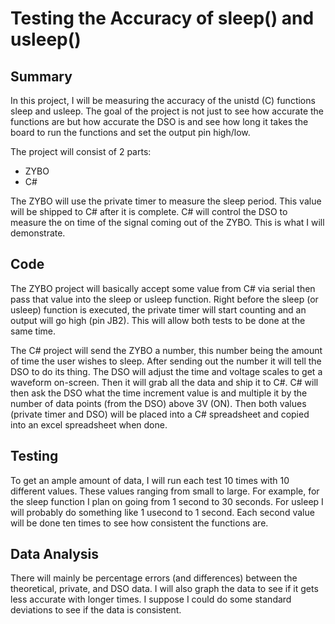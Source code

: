 # Testing the Accuracy of sleep() and usleep()

## Summary
In this project, I will be measuring the accuracy of the unistd (C) functions
sleep and usleep. The goal of the project is not just to see how accurate the
functions are but how accurate the DSO is and see how long it takes the board
to run the functions and set the output pin high/low.

The project will consist of 2 parts:
*  ZYBO
*  C#

The ZYBO will use the private timer to measure the sleep period. This value
will be shipped to C# after it is complete. C# will control the DSO to measure
the on time of the signal coming out of the ZYBO. This is what I will
demonstrate.

## Code
The ZYBO project will basically accept some value from C# via serial then pass 
that value into the sleep or usleep function. Right before the sleep (or 
usleep) function is executed, the private timer will start counting and an 
output will go high (pin JB2). This will allow both tests to be done at the 
same time.

The C# project will send the ZYBO a number, this number being the amount of 
time the user wishes to sleep. After sending out the number it will tell the DSO
to do its thing. The DSO will adjust the time and voltage scales to get a
waveform on-screen. Then it will grab all the data and ship it to C#. C# will
then ask the DSO what the time increment value is and multiple it by the 
number of data points (from the DSO) above 3V (ON).
Then both values (private timer and DSO) will be placed into a C# spreadsheet
and copied into an excel spreadsheet when done. 

## Testing
To get an ample amount of data, I will run each test 10 times with 10 different
values. These values ranging from small to large. For example, for the sleep
function I plan on going from 1 second to 30 seconds. For usleep I will probably
do something like 1 usecond to 1 second. Each second value will be done ten
times to see how consistent the functions are. 

## Data Analysis
There will mainly be percentage errors (and differences) between the 
theoretical, private, and DSO data. I will also graph the data to see if it gets
less accurate with longer times. I suppose I could do some standard deviations 
to see if the data is consistent. 
